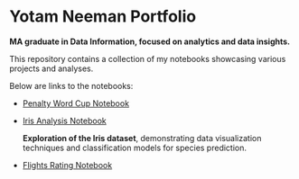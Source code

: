 # Yotam Neeman Portfolio
**MA graduate in Data Information, focused on analytics and data insights.**

This repository contains a collection of my notebooks showcasing various projects and analyses.

Below are links to the notebooks:

- [Penalty Word Cup Notebook](penalty_word_cup%20(1).ipynb) 
- [Iris Analysis Notebook](iris_YN.ipynb)
  
   **Exploration of the Iris dataset**, demonstrating data visualization techniques and classification models for species prediction.
- [Flights Rating Notebook](Ex3_Visualization.ipynb)
